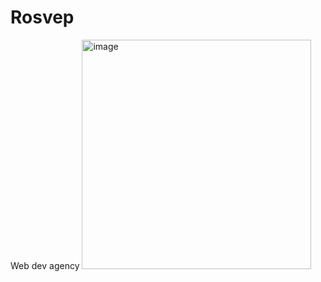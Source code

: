 # Rosvep
Web dev agency 
<img width="367" alt="image" src="https://user-images.githubusercontent.com/91089863/228686281-5e0f9cf5-4cdb-4747-8171-64980d64eb8a.png">

